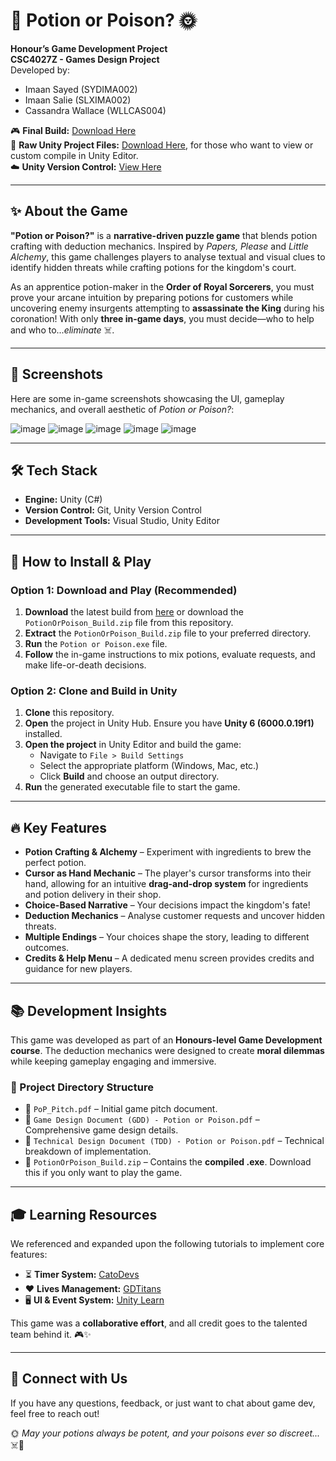 # 🧪 Potion or Poison? 🌞

**Honour’s Game Development Project**  
**CSC4027Z - Games Design Project**  
Developed by: 
- Imaan Sayed (SYDIMA002)  
- Imaan Salie (SLXIMA002)  
- Cassandra Wallace (WLLCAS004)  

🎮 **Final Build:** [Download Here](https://drive.google.com/file/d/1DgnxPO516QYFZjbB3WLDto5Fvv3M0C-c/view?usp=sharing)  
📂 **Raw Unity Project Files:** [Download Here](https://drive.google.com/file/d/1e4Cq5ZpTG6FKoSErK3ci4fmNGXy-KagL/view?usp=sharing), for those who want to view or custom compile in Unity Editor.  
☁️ **Unity Version Control:** [View Here](https://cloud.unity.com/home/organizations/11270516504413/plastic-scm/organizations/unity_8DA4EE149224BDE6CEB9/repositories/GameDevProject)  

---

## ✨ About the Game  
**"Potion or Poison?"** is a **narrative-driven puzzle game** that blends potion crafting with deduction mechanics. Inspired by *Papers, Please* and *Little Alchemy*, this game challenges players to analyse textual and visual clues to identify hidden threats while crafting potions for the kingdom's court.  

As an apprentice potion-maker in the **Order of Royal Sorcerers**, you must prove your arcane intuition by preparing potions for customers while uncovering enemy insurgents attempting to **assassinate the King** during his coronation! With only **three in-game days**, you must decide—who to help and who to...*eliminate* ☠️.

---

## 🎨 Screenshots  
Here are some in-game screenshots showcasing the UI, gameplay mechanics, and overall aesthetic of *Potion or Poison?*:

![image](https://github.com/user-attachments/assets/9bfbac65-0453-4f22-9c13-b08237e0399d)
![image](https://github.com/user-attachments/assets/ed2d0922-a277-4ed1-9b4b-57f5b1bb7078)
![image](https://github.com/user-attachments/assets/3c0d0178-7037-442f-b372-bcbc30af6def)
![image](https://github.com/user-attachments/assets/a0136293-a3e1-4ae1-a69c-5baec80e4e36)
![image](https://github.com/user-attachments/assets/411330fa-2e03-45bc-bb58-200b4611b68b)

---

## 🛠️ Tech Stack  
- **Engine:** Unity (C#)  
- **Version Control:** Git, Unity Version Control  
- **Development Tools:** Visual Studio, Unity Editor  

---

## 🚀 How to Install & Play  
### Option 1: Download and Play (Recommended)  
1. **Download** the latest build from [here](https://drive.google.com/file/d/1DgnxPO516QYFZjbB3WLDto5Fvv3M0C-c/view?usp=sharing) or download the `PotionOrPoison_Build.zip` file from this repository.  
2. **Extract** the `PotionOrPoison_Build.zip` file to your preferred directory.  
3. **Run** the `Potion or Poison.exe` file.  
4. **Follow** the in-game instructions to mix potions, evaluate requests, and make life-or-death decisions.  

### Option 2: Clone and Build in Unity  
1. **Clone** this repository.  
2. **Open** the project in Unity Hub. Ensure you have **Unity 6 (6000.0.19f1)** installed.  
3. **Open the project** in Unity Editor and build the game:  
   - Navigate to `File > Build Settings`  
   - Select the appropriate platform (Windows, Mac, etc.)  
   - Click **Build** and choose an output directory.  
4. **Run** the generated executable file to start the game.  

---

## 🔥 Key Features  
- **Potion Crafting & Alchemy** – Experiment with ingredients to brew the perfect potion.  
- **Cursor as Hand Mechanic** – The player's cursor transforms into their hand, allowing for an intuitive **drag-and-drop system** for ingredients and potion delivery in their shop.  
- **Choice-Based Narrative** – Your decisions impact the kingdom's fate!  
- **Deduction Mechanics** – Analyse customer requests and uncover hidden threats.  
- **Multiple Endings** – Your choices shape the story, leading to different outcomes.  
- **Credits & Help Menu** – A dedicated menu screen provides credits and guidance for new players.  

---

## 📚 Development Insights  
This game was developed as part of an **Honours-level Game Development course**. The deduction mechanics were designed to create **moral dilemmas** while keeping gameplay engaging and immersive.

### 📂 Project Directory Structure  
- 📝 `PoP_Pitch.pdf` – Initial game pitch document.  
- 📝 `Game Design Document (GDD) - Potion or Poison.pdf` – Comprehensive game design details.  
- 📝 `Technical Design Document (TDD) - Potion or Poison.pdf` – Technical breakdown of implementation.  
- 📂 `PotionOrPoison_Build.zip` – Contains the **compiled .exe**. Download this if you only want to play the game.  

---

## 🎓 Learning Resources  
We referenced and expanded upon the following tutorials to implement core features:  
- ⏳ **Timer System:** [CatoDevs](https://www.youtube.com/watch?v=S12x7txHS1c&t=174s)  
- ❤️ **Lives Management:** [GDTitans](https://www.youtube.com/watch?v=C_NsmQD6LK8&t=466s)  
- 🖥️ **UI & Event System:** [Unity Learn](https://learn.unity.com/tutorial/working-with-the-event-system#)  

This game was a **collaborative effort**, and all credit goes to the talented team behind it. 🎮✨  

---

## 💬 Connect with Us  
If you have any questions, feedback, or just want to chat about game dev, feel free to reach out!  

🌞 *May your potions always be potent, and your poisons ever so discreet...* ☠️🧪
